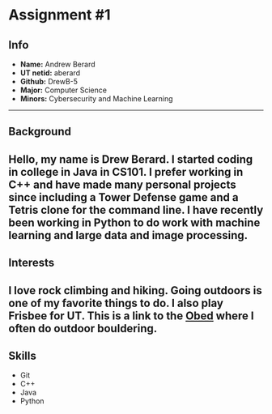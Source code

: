# Assignment #1

## Info
- **Name:** Andrew Berard
- **UT netid:** aberard
- **Github:** DrewB-5
- **Major:** Computer Science
- **Minors:** Cybersecurity and Machine Learning 

---
## Background 
Hello, my name is Drew Berard. I started coding in college in Java in CS101. I prefer working in C++ and have made many personal projects since including a Tower Defense game and a Tetris clone for the command line. I have recently been working in Python to do work with machine learning and large data and image processing.
---
## Interests
I love rock climbing and hiking. Going outdoors is one of my favorite things to do. I also play Frisbee for UT. This is a link to the [Obed](https://www.mountainproject.com/area/105891970/obed-clear-creek) where I often do outdoor bouldering.
---
## Skills
- Git
- C++
- Java
- Python
